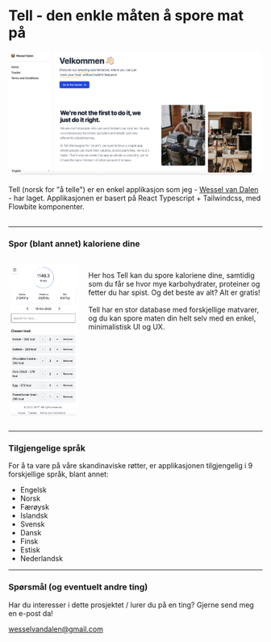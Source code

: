 # Tell - den enkle måten å spore mat på

<img src="./assets/main.png" alt="Skjermbilde" style="border-radius: 8px" />
<br/><br/>
Tell (norsk for "å telle") er en enkel applikasjon som jeg - <a href="https://wesseldalen.eu">Wessel van Dalen</a> - har laget. Applikasjonen er basert på React Typescript + Tailwindcss, med Flowbite komponenter.
<br/><br/>

*** 

### Spor (blant annet) kaloriene dine

<div style="display: flex; align-items: start; gap: 20px; margin-top: 30px;">
<img src="./assets/phone-screenshot.png" alt="Skjermbilde" style="border-radius: 8px; height: 300px" />
<p>Her hos Tell kan du spore kaloriene dine, samtidig som du får se hvor mye karbohydrater, proteiner og fetter du har spist. Og det beste av alt? Alt er gratis! <br/><br/> Tell har en stor database med forskjellige matvarer, og du kan spore maten din helt selv med en enkel, minimalistisk UI og UX.</p>
</div>
<br/>

***

### Tilgjengelige språk
For å ta vare på våre skandinaviske røtter, er applikasjonen tilgjengelig i 9 forskjellige språk, blant annet:

- Engelsk
- Norsk
- Færøysk
- Islandsk
- Svensk
- Dansk
- Finsk
- Estisk
- Nederlandsk

***

### Spørsmål (og eventuelt andre ting)

Har du interesser i dette prosjektet / lurer du på en ting? 
Gjerne send meg en e-post da!

<a href="mailto:wesselvandalen@gmail.com">wesselvandalen@gmail.com</a>